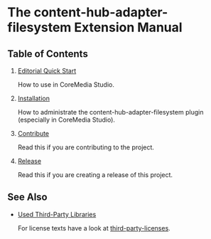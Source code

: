 # The content-hub-adapter-filesystem Extension Manual

## Table of Contents

1. [Editorial Quick Start](editorial-quick-start.md)

    How to use in CoreMedia Studio.

1. [Installation](installation.md)

    How to administrate the content-hub-adapter-filesystem plugin (especially in CoreMedia Studio).

1. [Contribute](contribute.md)

    Read this if you are contributing to the project.

1. [Release](release.md)

    Read this if you are creating a release of this project.

## See Also

* [Used Third-Party Libraries](THIRD-PARTY.txt)

    <!-- GitHub Pages is not able to list directory contents. Jump back to GitHub directly.  -->
    For license texts have a look at [third-party-licenses](https://github.com/CoreMedia/content-hub-adapter-filesystem/tree/cmcc-10-2007/docs/third-party-licenses).
